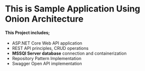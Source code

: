 # This is Sample Application Using Onion Architecture
#### This Project includes; 
* ASP.NET Core Web API application 
* REST API principles, CRUD operations
* **MSSQl Server database** connection and containerization
* Repository Pattern Implementation
* Swagger Open API implementation	
